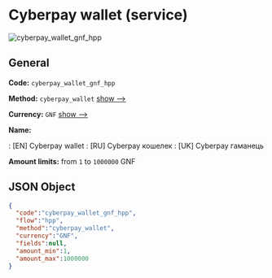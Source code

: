 
# Сyberpay wallet (service) 
![cyberpay_wallet_gnf_hpp](https://static.openfintech.io/payment_methods/cyberpay_wallet_gnf_hpp/logo.svg?w=400&c=v0.59.26#w200)  

## General 
 
**Code:** `cyberpay_wallet_gnf_hpp` 
 
**Method:** `cyberpay_wallet` 
 [show -->](/payment-methods/cyberpay_wallet/) 
 
**Currency:** `GNF` [show -->](/currencies/GNF/) 
 
**Name:** 
 
:	[EN] Сyberpay wallet 
:	[RU] Сyberpay кошелек 
:	[UK] Сyberpay гаманець 
 
**Amount limits:** from `1` to `1000000` GNF 

## JSON Object 

```json
{
  "code":"cyberpay_wallet_gnf_hpp",
  "flow":"hpp",
  "method":"cyberpay_wallet",
  "currency":"GNF",
  "fields":null,
  "amount_min":1,
  "amount_max":1000000
}
```  
